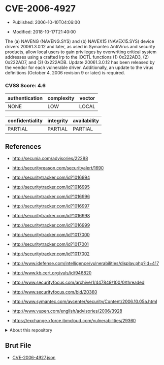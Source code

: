 # CVE-2006-4927

- Published: 2006-10-10T04:06:00

- Modified: 2018-10-17T21:40:00

The (a) NAVENG (NAVENG.SYS) and (b) NAVEX15 (NAVEX15.SYS) device drivers 20061.3.0.12 and later, as used in Symantec AntiVirus and security products, allow local users to gain privileges by overwriting critical system addresses using a crafted Irp to the IOCTL functions (1) 0x222AD3, (2) 0x222AD7, and (3) 0x222ADB. Update 20061.3.0.12 has been released by the vendor for each vulnerable driver.
Additionally, an update to the virus definitions (October 4, 2006 revision 9 or later) is required.

### CVSS Score: **4.6**

| authentication | complexity | vector |
| --- | --- | --- |
| NONE | LOW | LOCAL |

| confidentiality | integrity | availability |
| --- | --- | --- |
| PARTIAL | PARTIAL | PARTIAL |

## References

* http://secunia.com/advisories/22288

* http://securityreason.com/securityalert/1690

* http://securitytracker.com/id?1016994

* http://securitytracker.com/id?1016995

* http://securitytracker.com/id?1016996

* http://securitytracker.com/id?1016997

* http://securitytracker.com/id?1016998

* http://securitytracker.com/id?1016999

* http://securitytracker.com/id?1017000

* http://securitytracker.com/id?1017001

* http://securitytracker.com/id?1017002

* http://www.idefense.com/intelligence/vulnerabilities/display.php?id=417

* http://www.kb.cert.org/vuls/id/946820

* http://www.securityfocus.com/archive/1/447849/100/0/threaded

* http://www.securityfocus.com/bid/20360

* http://www.symantec.com/avcenter/security/Content/2006.10.05a.html

* http://www.vupen.com/english/advisories/2006/3928

* https://exchange.xforce.ibmcloud.com/vulnerabilities/29360

<details>
<summary>About this repository</summary> 

  This repository is part of the project [Live Hack CVE](https://github.com/Live-Hack-CVE). Main website can be found [www.live-hack.org](https://www.live-hack.org) 
  
  Made by [Sn0wAlice](https://github.com/Sn0wAlice) for the people that care about security and need to have a feed of the latest CVEs. Hope you enjoy it, don't forget to star the repo and follow me on [Twitter](https://twitter.com/Sn0wAlice) and [Github](https://github.com/Sn0wAlice). And that is my [personnal website](https://www.alice-snow.me/)

  - [Home Page](https://github.com/Live-Hack-CVE)
  - [Framework](https://github.com/Live-Hack-CVE/cve-framework)
  - [CVE database](https://github.com/Live-Hack-CVE/full_database)
  - [Changelog](https://github.com/Live-Hack-CVE/Changelog)
</details>

## Brut File

* [CVE-2006-4927.json](https://raw.githubusercontent.com/Live-Hack-CVE/full_database/main/cves/2006/CVE-2006-4927.json)

